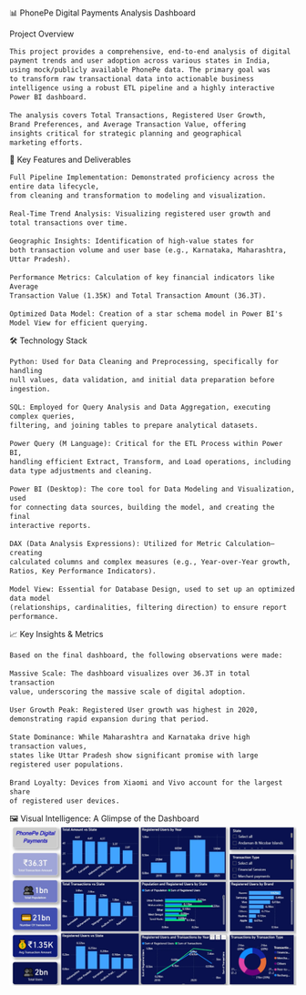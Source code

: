 📊 PhonePe Digital Payments Analysis Dashboard

Project Overview

    This project provides a comprehensive, end-to-end analysis of digital 
    payment trends and user adoption across various states in India, 
    using mock/publicly available PhonePe data. The primary goal was 
    to transform raw transactional data into actionable business   
    intelligence using a robust ETL pipeline and a highly interactive 
    Power BI dashboard.
    
    The analysis covers Total Transactions, Registered User Growth, 
    Brand Preferences, and Average Transaction Value, offering 
    insights critical for strategic planning and geographical 
    marketing efforts.

🚀 Key Features and Deliverables

    Full Pipeline Implementation: Demonstrated proficiency across the entire data lifecycle, 
    from cleaning and transformation to modeling and visualization.
    
    Real-Time Trend Analysis: Visualizing registered user growth and 
    total transactions over time.
    
    Geographic Insights: Identification of high-value states for 
    both transaction volume and user base (e.g., Karnataka, Maharashtra, Uttar Pradesh).
    
    Performance Metrics: Calculation of key financial indicators like Average 
    Transaction Value (1.35K) and Total Transaction Amount (36.3T).
    
    Optimized Data Model: Creation of a star schema model in Power BI's 
    Model View for efficient querying.

🛠️ Technology Stack

    Python: Used for Data Cleaning and Preprocessing, specifically for handling 
    null values, data validation, and initial data preparation before ingestion.
    
    SQL: Employed for Query Analysis and Data Aggregation, executing complex queries, 
    filtering, and joining tables to prepare analytical datasets.
    
    Power Query (M Language): Critical for the ETL Process within Power BI, 
    handling efficient Extract, Transform, and Load operations, including 
    data type adjustments and cleaning.
    
    Power BI (Desktop): The core tool for Data Modeling and Visualization, used 
    for connecting data sources, building the model, and creating the final 
    interactive reports.
    
    DAX (Data Analysis Expressions): Utilized for Metric Calculation—creating 
    calculated columns and complex measures (e.g., Year-over-Year growth, 
    Ratios, Key Performance Indicators).
    
    Model View: Essential for Database Design, used to set up an optimized data model 
    (relationships, cardinalities, filtering direction) to ensure report performance.

📈 Key Insights & Metrics

    Based on the final dashboard, the following observations were made:
    
    Massive Scale: The dashboard visualizes over 36.3T in total transaction 
    value, underscoring the massive scale of digital adoption.
    
    User Growth Peak: Registered User growth was highest in 2020,
    demonstrating rapid expansion during that period.
    
    State Dominance: While Maharashtra and Karnataka drive high transaction values,
    states like Uttar Pradesh show significant promise with large registered user populations.
    
    Brand Loyalty: Devices from Xiaomi and Vivo account for the largest share 
    of registered user devices.

🖼️ Visual Intelligence: A Glimpse of the Dashboard
![](https://github.com/the-sushil-kumar/PhonePe-Digital-Payments/blob/main/PhonePe.jpg)

  

    

    

